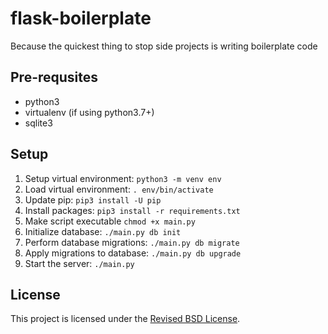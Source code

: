 # flask-boilerplate

Because the quickest thing to stop side projects is writing boilerplate code

## Pre-requsites

* python3
* virtualenv (if using python3.7+)
* sqlite3

## Setup

1. Setup virtual environment: `python3 -m venv env`
1. Load virtual environment: `. env/bin/activate`
1. Update pip: `pip3 install -U pip`
1. Install packages: `pip3 install -r requirements.txt`
1. Make script executable `chmod +x main.py`
1. Initialize database: `./main.py db init`
1. Perform database migrations: `./main.py db migrate`
1. Apply migrations to database: `./main.py db upgrade`
1. Start the server: `./main.py`

## License

This project is licensed under the [Revised BSD License](LICENSE).
